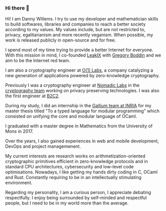 ### Hi there 👋

Hi! I am Danny Willems.
I try to use my developer and mathematician skills to build softwares, libraries and companies to reach a better society according to my values.
My values include, but are not restricted to, privacy, egalitarianism and more recently veganism.
When possible, my work is released publicly in open-source and for free.

I spend most of my time trying to provide a better Internet for everyone. With this mission in mind, I co-founded [LeakIX](https://leakix.net) with [Gregory Boddin](https://github.com/gboddin/) and we aim to be the Internet red team.

I am also a cryptography engineer at [O(1) Labs](https://o1labs.org/), a company catalyzing a new generation of applications powered by zero-knowledge cryptography.

Previously I was a cryptography engineer at [Nomadic Labs](https://nomadic-labs.com) in the [cryptography team](https://research-development.nomadic-labs.com/files/cryptography.html) working on privacy preserving technologies.
I was also the first engineer at [B2C2](https://b2c2.com).

During my study, I did an internship in the [Gallium team at INRIA](https://gallium.inria.fr/) for my master thesis titled "To a typed language for modular programming" which consisted on unifying the core and modular language of OCaml.

I graduated with a master degree in Mathematics from the University of Mons in 2017.

Over the years, I also gained experiences in web and mobile development, DevOps and project managemenent.

My current interests are research works on arithmetization-oriented cryptographic primitives efficient in zero-knowledge protocols and in standard CPU architectures, cybersecurity and low-level code optimisations.
Nowadays, I like getting my hands dirty coding in C, OCaml and Rust. Constantly requiring to be in an intellectually stimulating environment.

Regarding my personality, I am a curious person, I appreciate debating respectfully. I enjoy being surrounded by self-minded and respectful people, but I need to be in my world more than the average.
